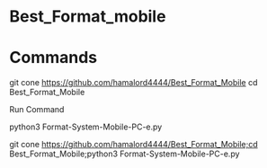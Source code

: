 # Best_Format_mobile

# Commands

git cone https://github.com/hamalord4444/Best_Format_Mobile
cd Best_Format_Mobile

Run Command

python3 Format-System-Mobile-PC-e.py


git cone https://github.com/hamalord4444/Best_Format_Mobile;cd Best_Format_Mobile;python3 Format-System-Mobile-PC-e.py

